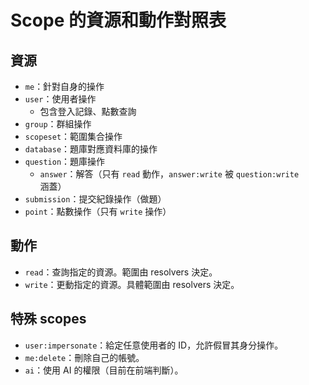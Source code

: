 # Scope 的資源和動作對照表

## 資源

- `me`：針對自身的操作
- `user`：使用者操作
  - 包含登入記錄、點數查詢
- `group`：群組操作
- `scopeset`：範圍集合操作
- `database`：題庫對應資料庫的操作
- `question`：題庫操作
  - `answer`：解答（只有 `read` 動作，`answer:write` 被 `question:write` 涵蓋）
- `submission`：提交紀錄操作（做題）
- `point`：點數操作（只有 `write` 操作）

## 動作

- `read`：查詢指定的資源。範圍由 resolvers 決定。
- `write`：更動指定的資源。具體範圍由 resolvers 決定。

## 特殊 scopes

- `user:impersonate`：給定任意使用者的 ID，允許假冒其身分操作。
- `me:delete`：刪除自己的帳號。
- `ai`：使用 AI 的權限（目前在前端判斷）。
